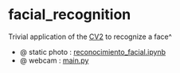 # facial_recognition

Trivial application of the [CV2](https://github.com/opencv/opencv-python) to recognize a face^

- @ static photo : [reconocimiento_facial.ipynb](reconocimiento_facial.ipynb)
- @ webcam : [main.py](main.py)
